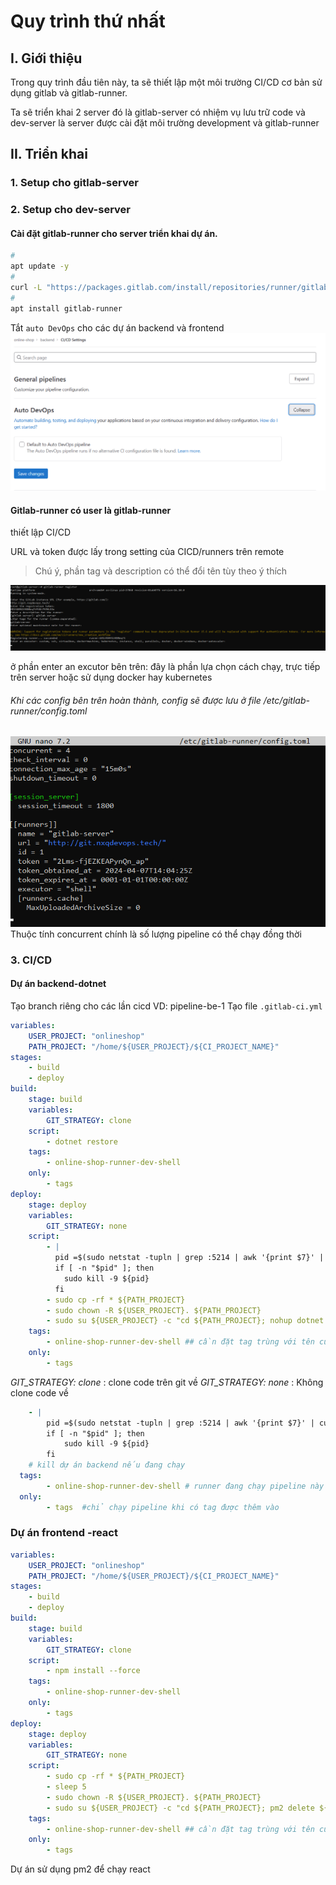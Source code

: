 # Quy trình thứ nhất 

## I. Giới thiệu
Trong quy trình đầu tiên này, ta sẽ thiết lập một môi trường CI/CD cơ bản sử dụng gitlab và gitlab-runner.

Ta sẽ triển khai 2 server đó là gitlab-server có nhiệm vụ lưu trữ code và dev-server là server được cài đặt môi trường development và gitlab-runner

## II. Triển khai
### 1. Setup cho gitlab-server

### 2. Setup cho dev-server
#### Cài đặt gitlab-runner cho server triển khai dự án.
```bash
#
apt update -y
#
curl -L "https://packages.gitlab.com/install/repositories/runner/gitlab-runner/script.deb.sh" | sudo bash
# 
apt install gitlab-runner
```

Tắt `auto DevOps` cho các dự án backend và frontend
![](images/image.png)
#### Gitlab-runner có user là gitlab-runner

thiết lập CI/CD

URL và token được lấy trong setting của CICD/runners trên remote
> Chú ý, phần tag và description có thể đổi tên tùy theo ý thích

![](images/register-runner.png)

ở phần enter an excutor bên trên: đây là phần lựa chọn cách chạy, trực tiếp trên server hoặc sử dụng docker hay kubernetes

###### Khi các config bên trên hoàn thành, config sẽ được lưu ở file /etc/gitlab-runner/config.toml
![](images/fileconfig.png)
Thuộc tính concurrent chính là số lượng pipeline có thể chạy đồng thời


### 3. CI/CD

#### Dự án backend-dotnet


Tạo branch riêng cho các lần cicd
VD: pipeline-be-1
Tạo file `.gitlab-ci.yml`

```yaml
variables: 
    USER_PROJECT: "onlineshop"
    PATH_PROJECT: "/home/${USER_PROJECT}/${CI_PROJECT_NAME}"
stages:
    - build
    - deploy
build:
    stage: build
    variables:
        GIT_STRATEGY: clone
    script:
        - dotnet restore
    tags:
        - online-shop-runner-dev-shell
    only:
        - tags
deploy:
    stage: deploy
    variables:
        GIT_STRATEGY: none
    script:
        - |
          pid =$(sudo netstat -tupln | grep :5214 | awk '{print $7}' | cut -d '/' -f1) || true
          if [ -n "$pid" ]; then
            sudo kill -9 ${pid}
          fi
        - sudo cp -rf * ${PATH_PROJECT}
        - sudo chown -R ${USER_PROJECT}. ${PATH_PROJECT}
        - sudo su ${USER_PROJECT} -c "cd ${PATH_PROJECT}; nohup dotnet run > log.txt 2>&1 &"
    tags:
        - online-shop-runner-dev-shell ## cần đặt tag trùng với tên của runner
    only:
        - tags

```
*GIT_STRATEGY: clone* : clone code trên git về
*GIT_STRATEGY: none*  : Không clone code về
```yaml
    - |
        pid =$(sudo netstat -tupln | grep :5214 | awk '{print $7}' | cut -d '/' -f1) || true
        if [ -n "$pid" ]; then
            sudo kill -9 ${pid}
        fi 
    # kill dự án backend nếu đang chạy
  tags:
        - online-shop-runner-dev-shell # runner đang chạy pipeline này
  only:
        - tags  #chỉ chạy pipeline khi có tag được thêm vào
```

### Dự án frontend -react

```yaml
variables: 
    USER_PROJECT: "onlineshop"
    PATH_PROJECT: "/home/${USER_PROJECT}/${CI_PROJECT_NAME}"
stages:
    - build
    - deploy
build:
    stage: build
    variables:
        GIT_STRATEGY: clone
    script:
        - npm install --force
    tags:
        - online-shop-runner-dev-shell
    only:
        - tags
deploy:
    stage: deploy
    variables:
        GIT_STRATEGY: none
    script:
        - sudo cp -rf * ${PATH_PROJECT}
        - sleep 5
        - sudo chown -R ${USER_PROJECT}. ${PATH_PROJECT}
        - sudo su ${USER_PROJECT} -c "cd ${PATH_PROJECT}; pm2 delete ${CI_PROJECT_NAME}};nohup pm2 start npm --name ${CI_PROJECT_NAME}} -- run 'start'"
    tags:
        - online-shop-runner-dev-shell ## cần đặt tag trùng với tên của runner
    only:
        - tags
```
Dự án sử dụng pm2 để chạy react

